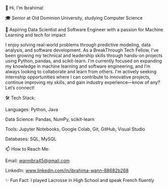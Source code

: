 👋 Hi, I'm Ibrahima!

🎓 Senior at Old Dominion University, studying Computer Science


🔭 Aspiring Data Scientist and Software Engineer with a passion for Machine Learning and tech for impact

I enjoy solving real-world problems through predictive modeling, data analysis, and software development. As a BreakThrough Tech Fellow, I’ve been growing my technical and leadership skills through hands-on projects using Python, pandas, and scikit-learn. I’m currently focused on expanding my knowledge in machine learning and software engineering, and I’m always looking to collaborate and learn from others.
I'm actively seeking internship opportunities where I can contribute to innovative projects, continue improving my skills, and gain industry experience—know of any? Let’s connect!


🛠 Tech Stack:

Languages: Python, Java

Data Science: Pandas, NumPy, scikit-learn

Tools: Jupyter Notebooks, Google Colab, Git, GitHub, Visual Studio

Databases: SQL, MySQL



📫 How to Reach Me:

Email: wannibra45@gmail.com

LinkedIn: www.linkedin.com/in/ibrahima-wann-88682b268



✨ Fun Fact: I played Lacrosse in High School and speak French fluently


